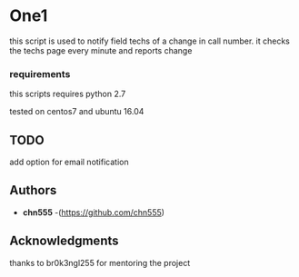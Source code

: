 # One1

this script is used to notify field techs of a change in call number.
it checks the techs page every minute and reports change


### requirements
this scripts requires python 2.7 

tested on centos7 and ubuntu 16.04

## TODO
add option for email notification

## Authors
* **chn555** -(https://github.com/chn555)

## Acknowledgments

thanks to br0k3ngl255 for mentoring the project
